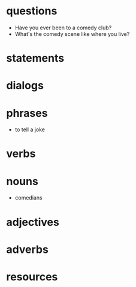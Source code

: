 # questions
- Have you ever been to a comedy club?
- What's the comedy scene like where you live?
# statements

# dialogs

# phrases
- to tell a joke
# verbs

# nouns
- comedians

# adjectives

# adverbs

# resources

